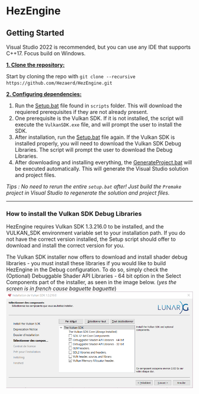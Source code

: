 # HezEngine

## Getting Started
Visual Studio 2022 is recommended, but you can use any IDE that supports C++17.
Focus build on  Windows.

<ins>**1. Clone the repository:**</ins>

Start by cloning the repo with `git clone --recursive https://github.com/Hezaerd/HezEngine.git`

<ins>**2. Configuring dependencies:**</ins>
1. Run the [Setup.bat](https://github.com/Hezaerd/HezEngine/blob/main/scripts/Setub.bat) file found in `scripts` folder. This will download the requiered prerequisites if they are not already present.
2. One prerequisite is the Vulkan SDK. If it is not installed, the script will execute the `VulkanSDK.exe` file, and will prompt the user to install the SDK.
3. After installation, run the [Setup.bat](https://github.com/Hezaerd/HezEngine/blob/main/scripts/Setub.bat) file again. If the Vulkan SDK is installed properly, you will need to download the Vulkan SDK Debug Libraries. The script will prompt the user to download the Debug Libraries.
4. After downloading and installing everything, the [GenerateProject.bat](https://github.com/Hezaerd/HezEngine/blob/main/scripts/GenerateProjects.bat) will be executed automatically. This will generate the Visual Studio solution and project files.

*Tips : No need to rerun the entire `setup.bat` after! Just build the `Premake` project in Visual Studio to regenerate the solution and project files.*

***

### How to install the Vulkan SDK Debug Libraries
HezEngine requires Vulkan SDK 1.3.216.0 to be installed, and the VULKAN_SDK environment variable set to your installation path. If you do not have the correct version installed, the Setup script should offer to download and install the correct version for you.

The Vulkan SDK installer now offers to download and install shader debug libraries - you must install these libraries if you would like to build HezEngine in the Debug configuration. To do so, simply check the (Optional) Debuggable Shader API Libraries - 64 bit option in the Select Components part of the installer, as seen in the image below. 
(*yes the screen is in french cause baguette baguette*)
![vulkan-installer](Ressources/tuto/Vulkan_Shader_API.png)
